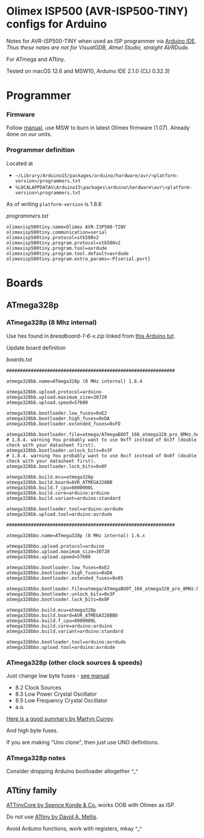 # Olimex ISP500 (AVR-ISP500-TINY) configs for Arduino

Notes for AVR-ISP500-TINY when used as ISP programmer via [Arduino IDE](https://www.arduino.cc/en/Main/Software). *Thus these notes are not for VisualGDB, Atmel Studio, straight AVRDude.*

For ATmega and ATtiny.

Tested on macOS 12.6 and MSW10, Arduino IDE 2.1.0 (CLI 0.32.3)

# Programmer

### Firmware

Follow [manual](https://www.olimex.com/Products/AVR/Programmers/AVR-ISP500-TINY/), use MSW to burn in latest Olimex firmware (1.07). Already done on our units.

### Programmer definition

Located at
* `~/Library/Arduino15/packages/arduino/hardware/avr/<platform-version>/programmers.txt`
* `%LOCALAPPDATA%\Arduino15\packages\arduino\hardware\avr\<platform-version>\programmers.txt`

As of writing `platform-version` is 1.8.6

*programmers.txt*

```
olimexisp500tiny.name=Olimex AVR-ISP500-TINY
olimexisp500tiny.communication=serial
olimexisp500tiny.protocol=stk500v2
olimexisp500tiny.program.protocol=stk500v2
olimexisp500tiny.program.tool=avrdude
olimexisp500tiny.program.tool.default=avrdude
olimexisp500tiny.program.extra_params=-P{serial.port}
```

# Boards

## ATmega328p

### ATmega328p (8 Mhz internal)

Use hex found in *breadboard-1-6-x.zip* linked from [this Arduino tut](https://www.arduino.cc/en/Tutorial/ArduinoToBreadboard).

Update board definition

*boards.txt*

```
##############################################################

atmega328bb.name=ATmega328p (8 MHz internal) 1.8.4

atmega328bb.upload.protocol=arduino
atmega328bb.upload.maximum_size=30720
atmega328bb.upload.speed=57600

atmega328bb.bootloader.low_fuses=0xE2
atmega328bb.bootloader.high_fuses=0xDA
atmega328bb.bootloader.extended_fuses=0xFD

atmega328bb.bootloader.file=atmega/ATmegaBOOT_168_atmega328_pro_8MHz.hex
# 1.8.4. warning You probably want to use 0xff instead of 0x3f (double check with your datasheet first).
atmega328bb.bootloader.unlock_bits=0x3F
# 1.8.4. warning You probably want to use 0xcf instead of 0x0f (double check with your datasheet first).
atmega328bb.bootloader.lock_bits=0x0F

atmega328bb.build.mcu=atmega328p
atmega328bb.build.board=AVR_ATMEGA328BB
atmega328bb.build.f_cpu=8000000L
atmega328bb.build.core=arduino:arduino
atmega328bb.build.variant=arduino:standard

atmega328bb.bootloader.tool=arduino:avrdude
atmega328bb.upload.tool=arduino:avrdude

##############################################################

atmega328bbo.name=ATmega328p (8 MHz internal) 1.6.x

atmega328bbo.upload.protocol=arduino
atmega328bbo.upload.maximum_size=30720
atmega328bbo.upload.speed=57600

atmega328bbo.bootloader.low_fuses=0xE2
atmega328bbo.bootloader.high_fuses=0xDA
atmega328bbo.bootloader.extended_fuses=0x05

atmega328bbo.bootloader.file=atmega/ATmegaBOOT_168_atmega328_pro_8MHz.hex
atmega328bbo.bootloader.unlock_bits=0x3F
atmega328bbo.bootloader.lock_bits=0x0F

atmega328bbo.build.mcu=atmega328p
atmega328bbo.build.board=AVR_ATMEGA328BBO
atmega328bbo.build.f_cpu=8000000L
atmega328bbo.build.core=arduino:arduino
atmega328bbo.build.variant=arduino:standard

atmega328bbo.bootloader.tool=arduino:avrdude
atmega328bbo.upload.tool=arduino:avrdude
```

### ATmega328p (other clock sources & speeds)

Just change low byte fuses - [see manual](http://www.atmel.com/images/Atmel-7810-Automotive-Microcontrollers-ATmega328P_Datasheet.pdf)

* 8.2 Clock Sources
* 8.3 Low Power Crystal Oscillator
* 8.5 Low Frequency Crystal Oscillator
* a.o.

[Here is a good summary by Martyn Currey](http://www.martyncurrey.com/arduino-atmega-328p-fuse-settings/).

And high byte fuses.

If you are making "Uno clone", then just use UNO definitions.


### ATmega328p notes

Consider dropping Arduino bootloader altogether ^_^

## ATtiny family

[ATTinyCore by Spence Konde & Co.](https://github.com/SpenceKonde/ATTinyCore/releases) works OOB with Olimex as ISP.

Do not use [ATtiny by David A. Mellis](https://github.com/damellis/attiny).

Avoid Arduino functions, work with registers, mkay ^_^
